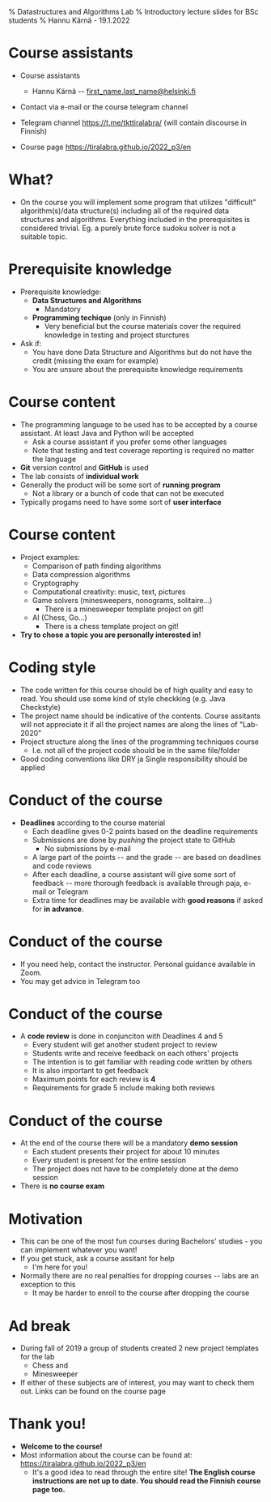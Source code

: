 % Datastructures and Algorithms Lab
% Introductory lecture slides for BSc students
% Hannu Kärnä - 19.1.2022

# Course assistants

- Course assistants
    - Hannu Kärnä -- first_name.last_name@helsinki.fi
- Contact via e-mail or the course telegram channel

- Telegram channel https://t.me/tkttiralabra/ (will contain discourse in Finnish)
- Course page https://tiralabra.github.io/2022_p3/en

# What?

- On the course you will implement some program that utilizes "difficult" algorithm(s)/data structure(s) including all of the required data structures and algorithms. Everything included in the prerequisites is considered trivial. Eg. a purely brute force sudoku solver is not a suitable topic.

# Prerequisite knowledge

- Prerequisite knowledge:
    - **Data Structures and Algorithms**
        - Mandatory
    - **Programming techique** (only in Finnish)
        - Very beneficial but the course materials cover the required knowledge in testing and project sturctures
- Ask if:
    - You have done Data Structure and Algorithms but do not have the credit (missing the exam for example)
    - You are unsure about the prerequisite knowledge requirements

# Course content

- The programming language to be used has to be accepted by a course assistant. At least Java and Python will be accepted
    - Ask a course assistant if you prefer some other languages
    - Note that testing and test coverage reporting is required no matter the language
- **Git** version control and **GitHub** is used
- The lab consists of **individual work**
- Generally the product will be some sort of **running program**
    - Not a library or a bunch of code that can not be executed
- Typically progams need to have some sort of **user interface**

# Course content

- Project examples:
    - Comparison of path finding algorithms
    - Data compression algorithms
    - Cryptography
    - Computational creativity: music, text, pictures
    - Game solvers (minesweepers, nonograms, solitaire...)
        - There is a minesweeper template project on git!
    - AI (Chess, Go...)
        - There is a chess template project on git!
- **Try to chose a topic you are personally interested in!**

# Coding style

- The code written for this course should be of high quality and easy to read. You should use some kind of style checkking (e.g. Java Checkstyle)
- The project name should be indicative of the contents. Course assitants will not appreciate it if all the project names are along the lines of "Lab-2020"
- Project structure along the lines of the programming techniques course
    - I.e. not all of the project code should be in the same file/folder
- Good coding conventions like DRY ja Single responsibility should be applied

# Conduct of the course

- **Deadlines** according to the course material
    - Each deadline gives 0-2 points based on the deadline requirements
    - Submissions are done by *pushing* the project state to GitHub
        - No submissions by e-mail
    - A large part of the points -- and the grade -- are based on deadlines and code reviews
    - After each deadline, a course assistant will give some sort of feedback -- more thorough feedback is available through paja, e-mail or Telegram
    - Extra time for deadlines may be available with **good reasons** if asked for **in advance**.


# Conduct of the course

- If you need help, contact the instructor. Personal guidance available in Zoom.
- You may get advice in Telegram too
# Conduct of the course

- A **code review** is done in conjunciton with Deadlines 4 and 5
    - Every student will get another student project to review
    - Students write and receive feedback on each others' projects
    - The intention is to get familiar with reading code written by others
    - It is also important to get feedback 
    - Maximum points for each review is **4**
    - Requirements for grade 5 include making both reviews

# Conduct of the course

- At the end of the course there will be a mandatory **demo session**
    - Each student presents their project for about 10 minutes
    - Every student is present for the entire session
    - The project does not have to be completely done at the demo session
- There is **no course exam**

# Motivation

- This can be one of the most fun courses during Bachelors' studies - you can implement whatever you want!
- If you get stuck, ask a course assitant for help
    - I'm here for you!
- Normally there are no real penalties for dropping courses -- labs are an exception to this
    - It may be harder to enroll to the course after dropping the course

# Ad break

- During fall of 2019 a group of students created 2 new project templates for the lab
    - Chess and
    - Minesweeper
- If either of these subjects are of interest, you may want to check them out. Links can be found on the course page

# Thank you!

- **Welcome to the course!**
- Most information about the course can be found at: https://tiralabra.github.io/2022_p3/en
    - It's a good idea to read through the entire site! **The English course instructions are not up to date. You should read the Finnish course page too.**
